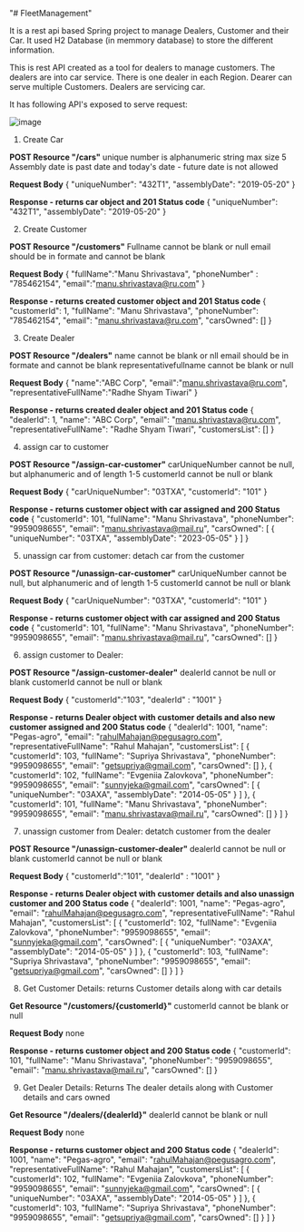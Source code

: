 "# FleetManagement" 

It is a rest api based Spring project to manage Dealers, Customer and their Car.
It used H2 Database (in memmory database) to store the different information.

This is rest API created as a tool for dealers to manage customers. The dealers are into car service.
There is one dealer in each Region. Dearer can serve multiple Customers. Dealers are servicing car.

It has following API's exposed to serve request:

![image](https://github.com/manudada88/FleetManagement/assets/128960816/2e40681a-d0d9-4a38-940f-a08bf39bab1d)

1. Create Car

**POST Resource "/cars"**
   unique number is alphanumeric string max size 5
   Assembly date is past date and today's date - future date is not allowed
   
**Request Body**
{
"uniqueNumber": "432T1",
"assemblyDate": "2019-05-20"
}

**Response - returns car object and 201 Status code**
{
    "uniqueNumber": "432T1",
    "assemblyDate": "2019-05-20"
}


2. Create Customer

**POST Resource "/customers"**
Fullname cannot be blank or null
email should be in formate and cannot be blank
   
**Request Body**
{ 
	"fullName":"Manu Shrivastava",
	"phoneNumber" : "785462154",
	"email":"manu.shrivastava@ru.com"
}	

**Response - returns created customer object and 201 Status code**
{
    "customerId": 1,
    "fullName": "Manu Shrivastava",
    "phoneNumber": "785462154",
    "email": "manu.shrivastava@ru.com",
    "carsOwned": []
}

3. Create Dealer

**POST Resource "/dealers"**
name cannot be blank or nll
email should be in formate and cannot be blank
representativefullname cannot be blank or null
   
**Request Body**
{ 
	"name":"ABC Corp",
	"email":"manu.shrivastava@ru.com",
	"representativeFullName":"Radhe Shyam Tiwari"
}	

**Response - returns created dealer object and 201 Status code**
{
    "dealerId": 1,
    "name": "ABC Corp",
    "email": "manu.shrivastava@ru.com",
    "representativeFullName": "Radhe Shyam Tiwari",
    "customersList": []
}

4. assign car to customer

**POST Resource "/assign-car-customer"**
carUniqueNumber cannot be null, but alphanumeric and of length 1-5
customerId cannot be null or blank
   
**Request Body**
{
"carUniqueNumber": "03TXA",
"customerId": "101"
}

**Response - returns customer object with car assigned and 200 Status code**
{
    "customerId": 101,
    "fullName": "Manu Shrivastava",
    "phoneNumber": "9959098655",
    "email": "manu.shrivastava@mail.ru",
    "carsOwned": [
        {
            "uniqueNumber": "03TXA",
            "assemblyDate": "2023-05-05"
        }
    ]
}

5. unassign car from customer: detach car from the customer

**POST Resource "/unassign-car-customer"**
carUniqueNumber cannot be null, but alphanumeric and of length 1-5
customerId cannot be null or blank
   
**Request Body**
{
"carUniqueNumber": "03TXA",
"customerId": "101"
}

**Response - returns customer object with car assigned and 200 Status code**
{
    "customerId": 101,
    "fullName": "Manu Shrivastava",
    "phoneNumber": "9959098655",
    "email": "manu.shrivastava@mail.ru",
    "carsOwned": []
}

6. assign customer to Dealer: 

**POST Resource "/assign-customer-dealer"**
dealerId cannot be null or blank
customerId cannot be null or blank
   
**Request Body**
{ 
	"customerId":"103",
	"dealerId" : "1001"
}	

**Response - returns Dealer object with customer details and also new customer assigned and 200 Status code**
{
    "dealerId": 1001,
    "name": "Pegas-agro",
    "email": "rahulMahajan@pegusagro.com",
    "representativeFullName": "Rahul Mahajan",
    "customersList": [
        {
            "customerId": 103,
            "fullName": "Supriya Shrivastava",
            "phoneNumber": "9959098655",
            "email": "getsupriya@gmail.com",
            "carsOwned": []
        },
        {
            "customerId": 102,
            "fullName": "Evgeniia Zalovkova",
            "phoneNumber": "9959098655",
            "email": "sunnyjeka@gmail.com",
            "carsOwned": [
                {
                    "uniqueNumber": "03AXA",
                    "assemblyDate": "2014-05-05"
                }
            ]
        },
        {
            "customerId": 101,
            "fullName": "Manu Shrivastava",
            "phoneNumber": "9959098655",
            "email": "manu.shrivastava@mail.ru",
            "carsOwned": []
        }
    ]
}


7. unassign customer from Dealer: detatch customer from the dealer

**POST Resource "/unassign-customer-dealer"**
dealerId cannot be null or blank
customerId cannot be null or blank
   
**Request Body**
{ 
	"customerId":"101",
	"dealerId" : "1001"
}

**Response - returns Dealer object with customer details and also unassign customer and 200 Status code**
{
    "dealerId": 1001,
    "name": "Pegas-agro",
    "email": "rahulMahajan@pegusagro.com",
    "representativeFullName": "Rahul Mahajan",
    "customersList": [
        {
            "customerId": 102,
            "fullName": "Evgeniia Zalovkova",
            "phoneNumber": "9959098655",
            "email": "sunnyjeka@gmail.com",
            "carsOwned": [
                {
                    "uniqueNumber": "03AXA",
                    "assemblyDate": "2014-05-05"
                }
            ]
        },
        {
            "customerId": 103,
            "fullName": "Supriya Shrivastava",
            "phoneNumber": "9959098655",
            "email": "getsupriya@gmail.com",
            "carsOwned": []
        }
    ]
}

8. Get Customer Details: returns Customer details along with car details

**Get Resource "/customers/{customerId}"**
  customerId cannot be blank or null
   
**Request Body**
none

**Response - returns customer object and 200 Status code**
{
    "customerId": 101,
    "fullName": "Manu Shrivastava",
    "phoneNumber": "9959098655",
    "email": "manu.shrivastava@mail.ru",
    "carsOwned": []
}

9. Get Dealer Details: Returns The dealer details along with Customer details and cars owned

**Get Resource "/dealers/{dealerId}"**
  dealerId cannot be blank or null
   
**Request Body**
none

**Response - returns customer object and 200 Status code**
{
    "dealerId": 1001,
    "name": "Pegas-agro",
    "email": "rahulMahajan@pegusagro.com",
    "representativeFullName": "Rahul Mahajan",
    "customersList": [
        {
            "customerId": 102,
            "fullName": "Evgeniia Zalovkova",
            "phoneNumber": "9959098655",
            "email": "sunnyjeka@gmail.com",
            "carsOwned": [
                {
                    "uniqueNumber": "03AXA",
                    "assemblyDate": "2014-05-05"
                }
            ]
        },
        {
            "customerId": 103,
            "fullName": "Supriya Shrivastava",
            "phoneNumber": "9959098655",
            "email": "getsupriya@gmail.com",
            "carsOwned": []
        }
    ]
}
